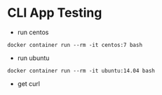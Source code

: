 # CLI App Testing

- run centos
```
docker container run --rm -it centos:7 bash
```

- run ubuntu
```
docker container run --rm -it ubuntu:14.04 bash
```

- get curl
